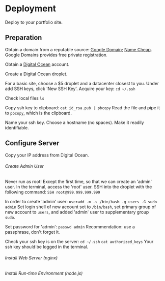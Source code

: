 # Deployment
Deploy to your portfolio site.

## Preparation
Obtain a domain from a reputable source: [Google Domain](https://domains.google/); [Name Cheap](https://www.namecheap.com/). Google Domains provides free private registration.

Obtain a [Digital Ocean](https://www.digitalocean.com/) account.

Create a Digital Ocean droplet.

For a basic site, choose a $5 droplet and a datacenter closest to you. Under add SSH keys, click 'New SSH Key'. Acquire your key:
```cd ~/.ssh```

Check local files
```ls ```

Copy ssh key to clipboard:
```cat id_rsa.pub | pbcopy```
Read the file and pipe it to `pbcopy`, which is the clipboard.

Name your ssh key.
Choose a hostname (no spaces). Make it readily identifiable.

## Configure Server

Copy your IP address from Digital Ocean.

###### Create Admin User
Never run as root! Except the first time, so that we can create an 'admin' user. In the terminal, access the 'root' user. SSH into the droplet with the following command:
```SSH root@999.999.999.999``` 

In order to create 'admin' user:
```useradd -m -s /bin/bash -g users -G sudo admin```
Set login shell of new account set to `/bin/bash`, set primary group of new account to `users`, and added 'admin' user to supplementary group `sudo`.

Set password for 'admin':
```passwd admin```
Recommendation: use a passphrase, don't forget it.

Check your ssh key is on the server:
```cd ~/.ssh```
```cat authorized_keys```
Your ssh key should be logged in the terminal.

###### Install Web Server (nginx)


###### Install Run-time Environment (node.js)


